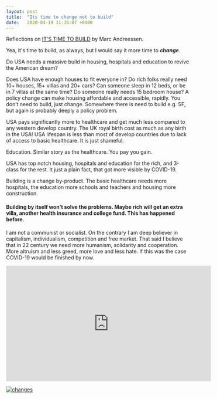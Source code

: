 ```yaml
---
layout: post
title:  "Its time to change not to build"
date:   2020-04-19 11:36:07 +0100
---
```



Reflections on [IT'S TIME TO BUILD](https://a16z.com/2020/04/18/its-time-to-build/) by Marc Andreessen.

Yea, it's time to build, as always, but I would say it more time to ***change***.

Do USA needs a massive build in housing, hospitals and education to revive the American dream?


Does USA have enough houses to fit everyone in? Do rich folks really need 10+ houses, 15+ villas and 20+ cars? Can someone sleep in 12 beds, or be in 7 villas at the same time? Do someone really needs 15 bedroom house?
A policy change can make housing affordable and accessible, rapidly. You don’t need to build, just change. Somewhere there is need to build e.g. SF, but again is probably deeply a policy problem.

USA pays significantly more to healthcare and get much less compared to any western develop country. The UK royal birth cost as much as any birth in the USA! USA lifespan is less than most of develop countries due to lack of access to basic healthcare. It is just shameful.

Education. Similar story as the healthcare. You pay you gain.

USA has top notch housing, hospitals and education for the rich, and 3-class for the rest. It just a plain fact, that got more visible by COVID-19.

Building is a change by-product. The basic healthcare needs more hospitals, the education more schools and teachers and housing more construction.

#### Building by itself won’t solve the problems. Maybe rich will get an extra villa, another health insurance and college fund. This has happened before.

I am not a communist or socialist. On the contrary I am deep believer in capitalism, individualism, competition and free market. That said I believe that in 22 century we need more humanism, solidarity and cooperation. More altruism and less greed, more love and less hate. If this was the case COVID-19 would be finished by now.


<iframe width="560" height="315" src="http://www.youtube.com/embed/eXvBjCO19QY?rel=0" frameborder="0" allowfullscreen></iframe>

[![changes](/assets/img/1.png)]()

